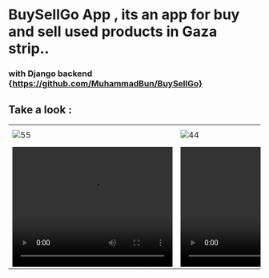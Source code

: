 # BuySellGo App , its an app for buy and sell used products in Gaza strip.. 
### with Django backend {https://github.com/MuhammadBun/BuySellGo}
## Take a look : 
<table>
  <tr>
    <td><img src="https://github.com/MuhammadBun/buysellgo-flutterapp/assets/93766485/2febb3a0-a744-4826-8623-905fb2680942" alt="55"></td>
    <td><img src="https://github.com/MuhammadBun/buysellgo-flutterapp/assets/93766485/94412f9a-3ca0-41a1-b40d-a7ee6ee6477b" alt="44"></td>
    <td><img src="https://github.com/MuhammadBun/buysellgo-flutterapp/assets/93766485/0faa3e2b-c87e-44a1-bed5-db7c221a1d20" alt="3"></td>
    <td><img src="https://github.com/MuhammadBun/buysellgo-flutterapp/assets/93766485/46ce7109-3a0b-4a58-992e-982cc53bd668" alt="2"></td>
    <td><img src="https://github.com/MuhammadBun/buysellgo-flutterapp/assets/93766485/bfc417de-57d1-416a-bb0a-da54765f05c8" alt="1"></td>
   
  </tr>
  <tr>
    <td><video width="320" height="240" controls><source src="https://github.com/MuhammadBun/buysellgo-flutterapp/assets/93766485/51ed6373-a3e9-45de-99ce-9cc2ef448b2e" type="video/mp4"></video></td>
    <td><video width="320" height="240" controls><source src="https://github.com/MuhammadBun/buysellgo-flutterapp/assets/93766485/8579c5ff-a4c2-4460-b66b-56ca951f90db" type="video/mp4"></video></td>
    <td><video width="320" height="240" controls><source src="https://github.com/MuhammadBun/buysellgo-flutterapp/assets/93766485/bae3d0af-ca5e-4fca-ae5d-de4b091d67b8" type="video/mp4"></video></td>
  </tr>
</table>
